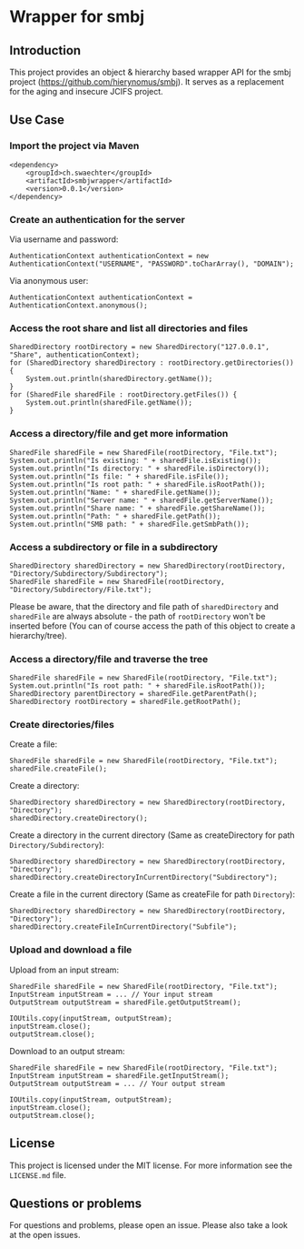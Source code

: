 # Wrapper for smbj

## Introduction

This project provides an object & hierarchy based wrapper API for the smbj project (https://github.com/hierynomus/smbj). It serves as a replacement for the aging and insecure JCIFS project.

## Use Case

### Import the project via Maven

    <dependency>
        <groupId>ch.swaechter</groupId>
        <artifactId>smbjwrapper</artifactId>
        <version>0.0.1</version>
    </dependency>

### Create an authentication for the server

Via username and password:

    AuthenticationContext authenticationContext = new AuthenticationContext("USERNAME", "PASSWORD".toCharArray(), "DOMAIN");
    
Via anonymous user:

    AuthenticationContext authenticationContext = AuthenticationContext.anonymous();

### Access the root share and list all directories and files

    SharedDirectory rootDirectory = new SharedDirectory("127.0.0.1", "Share", authenticationContext);
    for (SharedDirectory sharedDirectory : rootDirectory.getDirectories()) {
        System.out.println(sharedDirectory.getName());
    }
    for (SharedFile sharedFile : rootDirectory.getFiles()) {
        System.out.println(sharedFile.getName());
    }

### Access a directory/file and get more information
    
    SharedFile sharedFile = new SharedFile(rootDirectory, "File.txt");
    System.out.println("Is existing: " + sharedFile.isExisting());
    System.out.println("Is directory: " + sharedFile.isDirectory());
    System.out.println("Is file: " + sharedFile.isFile());
    System.out.println("Is root path: " + sharedFile.isRootPath());
    System.out.println("Name: " + sharedFile.getName());
    System.out.println("Server name: " + sharedFile.getServerName());
    System.out.println("Share name: " + sharedFile.getShareName());
    System.out.println("Path: " + sharedFile.getPath());
    System.out.println("SMB path: " + sharedFile.getSmbPath());

### Access a subdirectory or file in a subdirectory

    SharedDirectory sharedDirectory = new SharedDirectory(rootDirectory, "Directory/Subdirectory/Subdirectory");
    SharedFile sharedFile = new SharedFile(rootDirectory, "Directory/Subdirectory/File.txt");

Please be aware, that the directory and file path of `sharedDirectory` and `sharedFile` are always absolute - the path of `rootDirectory` won't be inserted before (You can of course access the path of this object to create a hierarchy/tree).

### Access a directory/file and traverse the tree

    SharedFile sharedFile = new SharedFile(rootDirectory, "File.txt");
    System.out.println("Is root path: " + sharedFile.isRootPath());
    SharedDirectory parentDirectory = sharedFile.getParentPath();
    SharedDirectory rootDirectory = sharedFile.getRootPath();

### Create directories/files

Create a file:

    SharedFile sharedFile = new SharedFile(rootDirectory, "File.txt");
    sharedFile.createFile();

Create a directory:

    SharedDirectory sharedDirectory = new SharedDirectory(rootDirectory, "Directory");
    sharedDirectory.createDirectory();

Create a directory in the current directory (Same as createDirectory for path `Directory/Subdirectory`):

    SharedDirectory sharedDirectory = new SharedDirectory(rootDirectory, "Directory");
    sharedDirectory.createDirectoryInCurrentDirectory("Subdirectory");

Create a file in the current directory (Same as createFile for path `Directory`):

    SharedDirectory sharedDirectory = new SharedDirectory(rootDirectory, "Directory");
    sharedDirectory.createFileInCurrentDirectory("Subfile");


### Upload and download a file

Upload from an input stream:

    SharedFile sharedFile = new SharedFile(rootDirectory, "File.txt");
    InputStream inputStream = ... // Your input stream
    OutputStream outputStream = sharedFile.getOutputStream();

    IOUtils.copy(inputStream, outputStream);
    inputStream.close();
    outputStream.close();

Download to an output stream:

   
    SharedFile sharedFile = new SharedFile(rootDirectory, "File.txt");
    InputStream inputStream = sharedFile.getInputStream();
    OutputStream outputStream = ... // Your output stream

    IOUtils.copy(inputStream, outputStream);
    inputStream.close();
    outputStream.close();

## License

This project is licensed under the MIT license. For more information see the `LICENSE.md` file.

## Questions or problems

For questions and problems, please open an issue. Please also take a look at the open issues.
